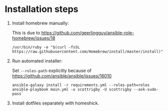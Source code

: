 # Installation steps

1. Install homebrew manually:

    This is due to https://github.com/geerlingguy/ansible-role-homebrew/issues/18 
    ```
    /usr/bin/ruby -e "$(curl -fsSL https://raw.githubusercontent.com/Homebrew/install/master/install)"
    ```

2. Run automated installer:

    Set `--roles-path` explicitly because of https://github.com/ansible/ansible/issues/16010 
    ```
    ansible-galaxy install -r requirements.yml --roles-path=roles
    ansible-playbook main.yml -u scottrigby -U scottrigby --ask-sudo-pass`
    ```

3. Install dotfiles separately with homeshick.
